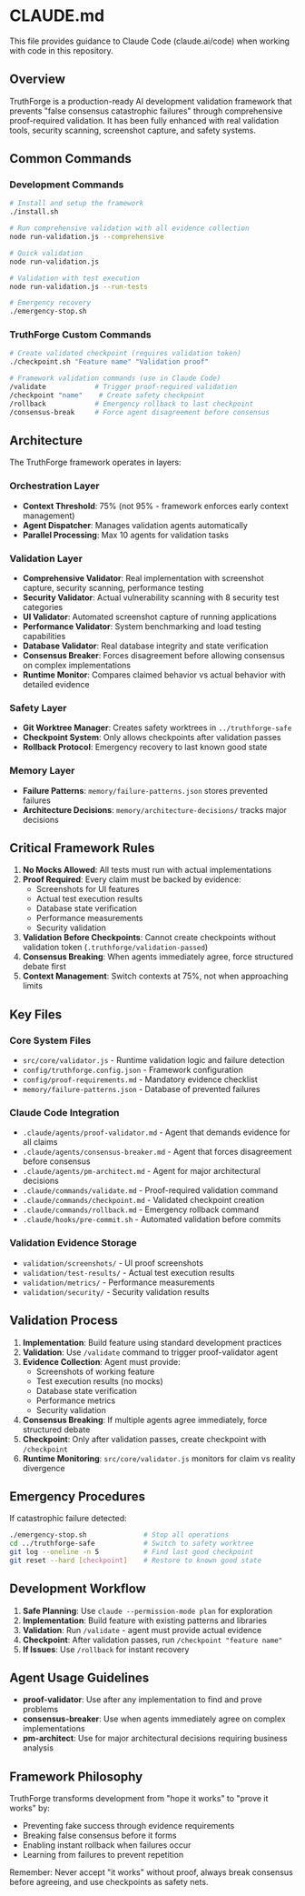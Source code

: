# CLAUDE.md

This file provides guidance to Claude Code (claude.ai/code) when working with code in this repository.

## Overview

TruthForge is a production-ready AI development validation framework that prevents "false consensus catastrophic failures" through comprehensive proof-required validation. It has been fully enhanced with real validation tools, security scanning, screenshot capture, and safety systems.

## Common Commands

### Development Commands
```bash
# Install and setup the framework
./install.sh

# Run comprehensive validation with all evidence collection
node run-validation.js --comprehensive

# Quick validation
node run-validation.js

# Validation with test execution  
node run-validation.js --run-tests

# Emergency recovery
./emergency-stop.sh
```

### TruthForge Custom Commands
```bash
# Create validated checkpoint (requires validation token)
./checkpoint.sh "Feature name" "Validation proof"

# Framework validation commands (use in Claude Code)
/validate            # Trigger proof-required validation
/checkpoint "name"    # Create safety checkpoint
/rollback            # Emergency rollback to last checkpoint
/consensus-break     # Force agent disagreement before consensus
```

## Architecture

The TruthForge framework operates in layers:

### Orchestration Layer
- **Context Threshold**: 75% (not 95% - framework enforces early context management)
- **Agent Dispatcher**: Manages validation agents automatically
- **Parallel Processing**: Max 10 agents for validation tasks

### Validation Layer
- **Comprehensive Validator**: Real implementation with screenshot capture, security scanning, performance testing
- **Security Validator**: Actual vulnerability scanning with 8 security test categories 
- **UI Validator**: Automated screenshot capture of running applications
- **Performance Validator**: System benchmarking and load testing capabilities
- **Database Validator**: Real database integrity and state verification
- **Consensus Breaker**: Forces disagreement before allowing consensus on complex implementations  
- **Runtime Monitor**: Compares claimed behavior vs actual behavior with detailed evidence

### Safety Layer
- **Git Worktree Manager**: Creates safety worktrees in `../truthforge-safe`
- **Checkpoint System**: Only allows checkpoints after validation passes
- **Rollback Protocol**: Emergency recovery to last known good state

### Memory Layer
- **Failure Patterns**: `memory/failure-patterns.json` stores prevented failures
- **Architecture Decisions**: `memory/architecture-decisions/` tracks major decisions

## Critical Framework Rules

1. **No Mocks Allowed**: All tests must run with actual implementations
2. **Proof Required**: Every claim must be backed by evidence:
   - Screenshots for UI features
   - Actual test execution results  
   - Database state verification
   - Performance measurements
   - Security validation
3. **Validation Before Checkpoints**: Cannot create checkpoints without validation token (`.truthforge/validation-passed`)
4. **Consensus Breaking**: When agents immediately agree, force structured debate first
5. **Context Management**: Switch contexts at 75%, not when approaching limits

## Key Files

### Core System Files
- `src/core/validator.js` - Runtime validation logic and failure detection
- `config/truthforge.config.json` - Framework configuration
- `config/proof-requirements.md` - Mandatory evidence checklist
- `memory/failure-patterns.json` - Database of prevented failures

### Claude Code Integration
- `.claude/agents/proof-validator.md` - Agent that demands evidence for all claims
- `.claude/agents/consensus-breaker.md` - Agent that forces disagreement before consensus
- `.claude/agents/pm-architect.md` - Agent for major architectural decisions
- `.claude/commands/validate.md` - Proof-required validation command
- `.claude/commands/checkpoint.md` - Validated checkpoint creation
- `.claude/commands/rollback.md` - Emergency rollback command
- `.claude/hooks/pre-commit.sh` - Automated validation before commits

### Validation Evidence Storage
- `validation/screenshots/` - UI proof screenshots
- `validation/test-results/` - Actual test execution results
- `validation/metrics/` - Performance measurements
- `validation/security/` - Security validation results

## Validation Process

1. **Implementation**: Build feature using standard development practices
2. **Validation**: Use `/validate` command to trigger proof-validator agent
3. **Evidence Collection**: Agent must provide:
   - Screenshots of working feature
   - Test execution results (no mocks)
   - Database state verification
   - Performance metrics
   - Security validation
4. **Consensus Breaking**: If multiple agents agree immediately, force structured debate
5. **Checkpoint**: Only after validation passes, create checkpoint with `/checkpoint`
6. **Runtime Monitoring**: `src/core/validator.js` monitors for claim vs reality divergence

## Emergency Procedures

If catastrophic failure detected:
```bash
./emergency-stop.sh              # Stop all operations
cd ../truthforge-safe            # Switch to safety worktree  
git log --oneline -n 5           # Find last good checkpoint
git reset --hard [checkpoint]    # Restore to known good state
```

## Development Workflow

1. **Safe Planning**: Use `claude --permission-mode plan` for exploration
2. **Implementation**: Build feature with existing patterns and libraries
3. **Validation**: Run `/validate` - agent must provide actual evidence  
4. **Checkpoint**: After validation passes, run `/checkpoint "feature name"`
5. **If Issues**: Use `/rollback` for instant recovery

## Agent Usage Guidelines

- **proof-validator**: Use after any implementation to find and prove problems
- **consensus-breaker**: Use when agents immediately agree on complex implementations
- **pm-architect**: Use for major architectural decisions requiring business analysis

## Framework Philosophy

TruthForge transforms development from "hope it works" to "prove it works" by:
- Preventing fake success through evidence requirements
- Breaking false consensus before it forms
- Enabling instant rollback when failures occur
- Learning from failures to prevent repetition

Remember: Never accept "it works" without proof, always break consensus before agreeing, and use checkpoints as safety nets.